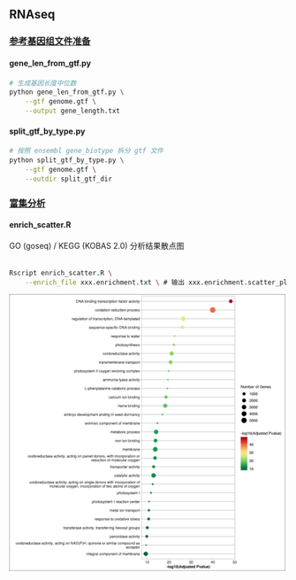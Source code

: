 ## RNAseq

### [参考基因组文件准备](prepare)

#### gene_len_from_gtf.py

```bash
# 生成基因长度中位数
python gene_len_from_gtf.py \
    --gtf genome.gtf \
    --output gene_length.txt
```

#### split_gtf_by_type.py

```bash
# 按照 ensembl gene_biotype 拆分 gtf 文件
python split_gtf_by_type.py \
	--gtf genome.gtf \
	--outdir split_gtf_dir 	
```

### [富集分析](enrichment)

#### enrich_scatter.R

GO (goseq) / KEGG (KOBAS 2.0) 分析结果散点图


```bash

Rscript enrich_scatter.R \
    --enrich_file xxx.enrichment.txt \ # 输出 xxx.enrichment.scatter_plot.(png, pdf)


```

<img src="example/example.enrichment.scatter_plot.png" width="500" align=center />


